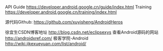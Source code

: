 API Guide
https://developer.android.google.cn/guide/index.html
Training
https://developer.android.google.cn/training/index.html

源代码Github:
https://github.com/xuyisheng/AndroidHeros

徐宜生CSDN博客地址
http://blog.csdn.net/eclipsexys
查看Android源码的网站
http://androidxref.com/
极客学院-Android
http://wiki.jikexueyuan.com/list/android/
